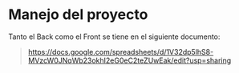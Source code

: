 # Manejo del proyecto
Tanto el Back como el Front se tiene en el siguiente documento:
> https://docs.google.com/spreadsheets/d/1V32dp5lhS8-MVzcW0JNqWb23okhI2eG0eC2teZUwEak/edit?usp=sharing
